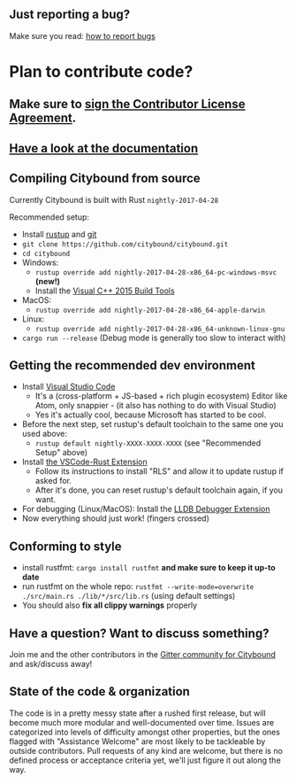 ## Just reporting a bug?

Make sure you read: [how to report bugs](https://github.com/citybound/citybound/wiki/How-to-report-bugs)

# Plan to contribute code?

## Make sure to <a href="https://www.clahub.com/agreements/citybound/citybound">sign the Contributor License Agreement</a>.

## [Have a look at the documentation](http://citybound.github.io/citybound)

## Compiling Citybound from source 

Currently Citybound is built with Rust `nightly-2017-04-28`

Recommended setup:
* Install [rustup](https://rustup.rs/) and [git](https://git-scm.com/)
* `git clone https://github.com/citybound/citybound.git`
* `cd citybound`
* Windows:
  * `rustup override add nightly-2017-04-28-x86_64-pc-windows-msvc` **(new!)**
  * Install the [Visual C++ 2015 Build Tools](http://landinghub.visualstudio.com/visual-cpp-build-tools)
* MacOS:
  * `rustup override add nightly-2017-04-28-x86_64-apple-darwin`
* Linux:
  * `rustup override add nightly-2017-04-28-x86_64-unknown-linux-gnu`
* `cargo run --release` (Debug mode is generally too slow to interact with)

## Getting the recommended dev environment

* Install [Visual Studio Code](https://code.visualstudio.com)
  * It's a (cross-platform + JS-based + rich plugin ecosystem) Editor like Atom, only snappier - (it also has nothing to do with Visual Studio)
  * Yes it's actually cool, because Microsoft has started to be cool.
* Before the next step, set rustup's default toolchain to the same one you used above:
  * `rustup default nightly-XXXX-XXXX-XXXX` (see "Recommended Setup" above)
* Install [the VSCode-Rust Extension](https://marketplace.visualstudio.com/items?itemName=kalitaalexey.vscode-rust)
  * Follow its instructions to install "RLS" and allow it to update rustup if asked for.
  * After it's done, you can reset rustup's default toolchain again, if you want.
* For debugging (Linux/MacOS): Install the [LLDB Debugger Extension](https://marketplace.visualstudio.com/items?itemName=vadimcn.vscode-lldb)
* Now everything should just work! (fingers crossed)

## Conforming to style

* install rustfmt: `cargo install rustfmt` **and make sure to keep it up-to date**
* run rustfmt on the whole repo:
  `rustfmt --write-mode=overwrite ./src/main.rs ./lib/*/src/lib.rs`
  (using default settings)
* You should also **fix all clippy warnings** properly

## Have a question? Want to discuss something?

Join me and the other contributors in the [Gitter community for Citybound](https://gitter.im/citybound/Lobby) and ask/discuss away!

## State of the code & organization

The code is in a pretty messy state after a rushed first release, but will become much more modular and well-documented over time.
Issues are categorized into levels of difficulty amongst other properties, but the ones flagged with "Assistance Welcome" are most likely to be tackleable by outside contributors.
Pull requests of any kind are welcome, but there is no defined process or acceptance criteria yet, we'll just figure it out along the way.
